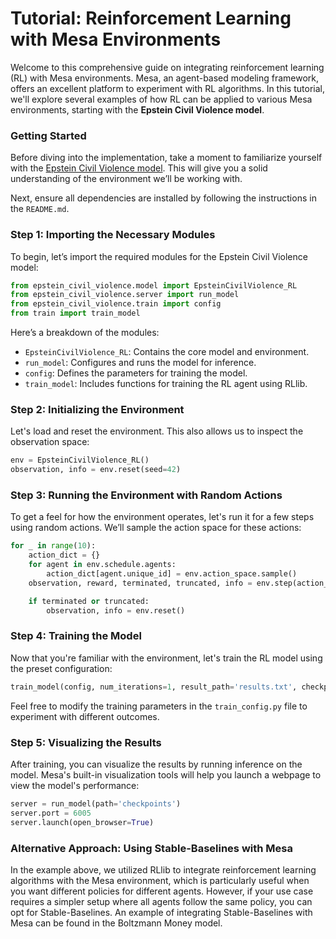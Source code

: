 # Tutorial: Reinforcement Learning with Mesa Environments

Welcome to this comprehensive guide on integrating reinforcement learning (RL) with Mesa environments. Mesa, an agent-based modeling framework, offers an excellent platform to experiment with RL algorithms. In this tutorial, we'll explore several examples of how RL can be applied to various Mesa environments, starting with the **Epstein Civil Violence model**.

### Getting Started

Before diving into the implementation, take a moment to familiarize yourself with the [Epstein Civil Violence model](./epstein_civil_violence/README.md). This will give you a solid understanding of the environment we’ll be working with.

Next, ensure all dependencies are installed by following the instructions in the `README.md`.

### Step 1: Importing the Necessary Modules

To begin, let’s import the required modules for the Epstein Civil Violence model:

```python
from epstein_civil_violence.model import EpsteinCivilViolence_RL
from epstein_civil_violence.server import run_model
from epstein_civil_violence.train import config
from train import train_model
```

Here’s a breakdown of the modules:

- `EpsteinCivilViolence_RL`: Contains the core model and environment.
- `run_model`: Configures and runs the model for inference.
- `config`: Defines the parameters for training the model.
- `train_model`: Includes functions for training the RL agent using RLlib.

### Step 2: Initializing the Environment

Let's load and reset the environment. This also allows us to inspect the observation space:

```python
env = EpsteinCivilViolence_RL()
observation, info = env.reset(seed=42)
```

### Step 3: Running the Environment with Random Actions

To get a feel for how the environment operates, let's run it for a few steps using random actions. We’ll sample the action space for these actions:

```python
for _ in range(10):
    action_dict = {}
    for agent in env.schedule.agents:
        action_dict[agent.unique_id] = env.action_space.sample()
    observation, reward, terminated, truncated, info = env.step(action_dict)

    if terminated or truncated:
        observation, info = env.reset()
```

### Step 4: Training the Model

Now that you're familiar with the environment, let's train the RL model using the preset configuration:

```python
train_model(config, num_iterations=1, result_path='results.txt', checkpoint_dir='checkpoints')
```

Feel free to modify the training parameters in the `train_config.py` file to experiment with different outcomes.

### Step 5: Visualizing the Results

After training, you can visualize the results by running inference on the model. Mesa's built-in visualization tools will help you launch a webpage to view the model's performance:

```python
server = run_model(path='checkpoints')
server.port = 6005
server.launch(open_browser=True)
```


### Alternative Approach: Using Stable-Baselines with Mesa
In the example above, we utilized RLlib to integrate reinforcement learning algorithms with the Mesa environment, which is particularly useful when you want different policies for different agents. However, if your use case requires a simpler setup where all agents follow the same policy, you can opt for Stable-Baselines. An example of integrating Stable-Baselines with Mesa can be found in the Boltzmann Money model.